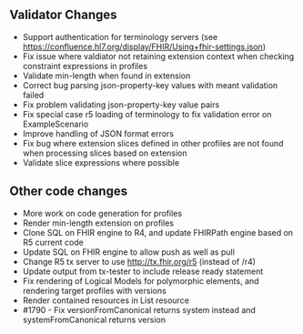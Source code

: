 ## Validator Changes

* Support authentication for terminology servers (see https://confluence.hl7.org/display/FHIR/Using+fhir-settings.json)
* Fix issue where valdiator not retaining extension context when checking constraint expressions in profiles
* Validate min-length when found in extension
* Correct bug parsing json-property-key values with meant validation failed
* Fix problem validating json-property-key value pairs
* Fix special case r5 loading of terminology to fix validation error on ExampleScenario
* Improve handling of JSON format errors
* Fix bug where extension slices defined in other profiles are not found when processing slices based on extension
* Validate slice expressions where possible

## Other code changes

* More work on code generation for profiles
* Render min-length extension on profiles
* Clone SQL on FHIR engine to R4, and update FHIRPath engine based on R5 current code
* Update SQL on FHIR engine to allow push as well as pull
* Change R5 tx server to use http://tx.fhir.org/r5 (instead of /r4)
* Update output from tx-tester to include release ready statement
* Fix rendering of Logical Models for polymorphic elements, and rendering target profiles with versions
* Render contained resources in List resource
* #1790 - Fix versionFromCanonical returns system instead and systemFromCanonical returns version
